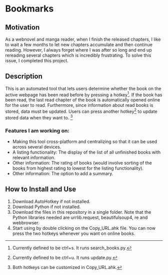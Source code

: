 # Bookmarks

## Motivation
As a webnovel and manga reader, when I finish the released chapters, I like to wait a few months to let new chapters
accumulate and then continue reading. However, I always forget where I was after so long and end up rereading several chapters which is 
incredibly frustrating. To solve this issue, I completed this project.

## Description
This is an automated tool that lets users determine whether the book on the active webpage has been read before by 
pressing a hotkey[^1].
If the book has been read, the last read chapter of the book is automatically opened online for the user to read.
Furthermore, since information about read books is stored, data must be updated. Users can press another hotkey[^2]
to update stored data when they want to. [^note]

### Features I am working on:
* Making this tool cross-platform and centralizing so that it can be used across several devices.
* A listing functionality: The display of the list of all unfinished books with relevant information.
* Other information: The rating of books (would involve sorting of the books from highest rating to lowest for the listing functionality).
* Other information: The option to add a summary.

[^1]: Currently defined to be ctrl+s. It runs search_books.py.
[^2]: Currently defined to be ctrl+u. It runs update.py.
[^note]: Both hotkeys can be customized in Copy_URL.ahk.

## How to Install and Use
1. Download AutoHotkey if not installed.
2. Download Python if not installed.
3. Download the files in this repository in a single folder. Note that the Python libraries needed are urrlib.request, beautifulsoup4, re and webbrowser.
4. Start using by double clicking on the Copy_URL.ahk file. You can now press the two hotkeys whenever you want on online books.


